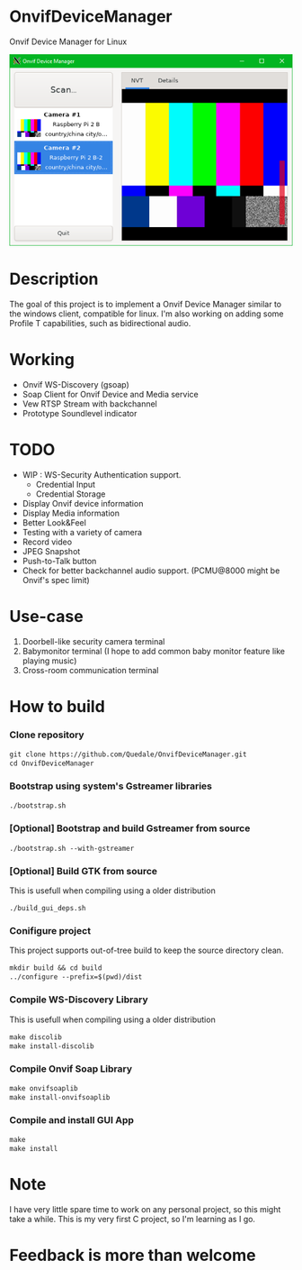 # OnvifDeviceManager
Onvif Device Manager for Linux

![Application Capture](AppCapture.png?raw=true "OnvifDeviceMgr Linux")

# Description
The goal of this project is to implement a Onvif Device Manager similar to the windows client, compatible for linux. I'm also working on adding some Profile T capabilities, such as bidirectional audio.

# Working
- Onvif WS-Discovery (gsoap)
- Soap Client for Onvif Device and Media service
- Vew RTSP Stream with backchannel
- Prototype Soundlevel indicator

# TODO
- WIP : WS-Security Authentication support.
    - Credential Input
    - Credential Storage 
- Display Onvif device information
- Display Media information
- Better Look&Feel
- Testing with a variety of camera
- Record video
- JPEG Snapshot
- Push-to-Talk button
- Check for better backchannel audio support. (PCMU@8000 might be Onvif's spec limit)

# Use-case
1. Doorbell-like security camera terminal
2. Babymonitor terminal (I hope to add common baby monitor feature like playing music)
3. Cross-room communication terminal

 
 
# How to build
### Clone repository
```
git clone https://github.com/Quedale/OnvifDeviceManager.git
cd OnvifDeviceManager
```
### Bootstrap using system's Gstreamer libraries
```
./bootstrap.sh
```
 
### [Optional] Bootstrap and build Gstreamer from source
```
./bootstrap.sh --with-gstreamer
```
### [Optional] Build GTK from source
This is usefull when compiling using a older distribution
```
./build_gui_deps.sh
```
### Conifigure project
This project supports out-of-tree build to keep the source directory clean.
```
mkdir build && cd build
../configure --prefix=$(pwd)/dist
```

### Compile WS-Discovery Library
This is usefull when compiling using a older distribution
```
make discolib
make install-discolib
```


### Compile Onvif Soap Library
```
make onvifsoaplib
make install-onvifsoaplib
```

### Compile and install GUI App
```
make
make install
```
# Note
I have very little spare time to work on any personal project, so this might take a while.
This is my very first C project, so I'm learning as I go. 
 
 

# 
# Feedback is more than welcome

